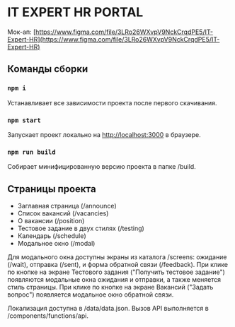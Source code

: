 # IT EXPERT HR PORTAL
Мок-ап: [https://www.figma.com/file/3LRo26WXvpV9NckCrqdPE5/IT-Expert-HR](https://www.figma.com/file/3LRo26WXvpV9NckCrqdPE5/IT-Expert-HR)

## Команды сборки
### `npm i`
Устанавливает все зависимости проекта после первого скачивания.
### `npm start`
Запускает проект локально на [http://localhost:3000](http://localhost:3000) в браузере.
### `npm run build`
Собирает минифицированную версию проекта в папке /build.

## Страницы проекта
- Заглавная страница (/announce)
- Список вакансий (/vacancies)
- О вакансии (/position)
- Тестовое задание в двух стилях (/testing)
- Календарь (/schedule)
- Модальное окно (/modal)

Для модального окна доступны экраны из каталога /screens: ожидание (/wait), отправка (/sent), и форма обратной связи (/feedback).
При клике по кнопке на экране Тестового задания ("Получить тестовое задание") появляются модальные окна ожидания и отправки, а также меняется стиль страницы. При клике по кнопке на экране Вакансий ("Задать вопрос") появляется модальное окно обратной связи.

Локализация доступна в /data/data.json.
Вызов API выполняется в /components/functions/api.
